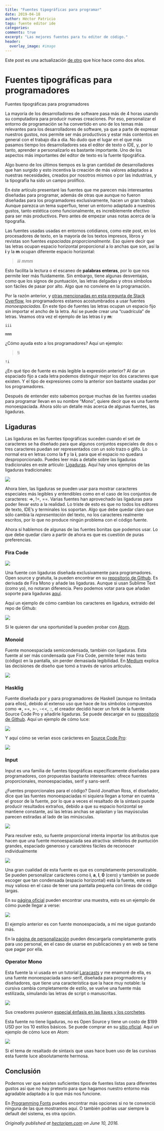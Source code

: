 ```yaml
---
title: "Fuentes tipográficas para programar"
date: 2019-04-18
author: Héctor Patricio
tags: fuente editor ide
categories: 
comments: true
excerpt: "Las mejores fuentes para tu editor de código."
header:
  overlay_image: #image
---
```


Este post es una actualización [de otro](https://medium.com/@HectorIP/fuentes-tipogr%C3%A1ficas-para-programadores-7d93c55f1223) que hice hace como dos años.


# Fuentes tipográficas para programadores

Fuentes tipográficas para programadores

La mayoría de los desarrolladores de software pasa más de 4 horas usando su computadora para producir nuevas creaciones. Por eso, personalizar el entorno de programación se ha convertido en uno de los temas más relevantes para los desarrolladores de software, ya que a parte de expresar nuestros gustos, nos permite ser más productivos y estar más contentos en general con el trabajo día a día. No dudo que el lugar en el que más pasamos tiempo los desarrolladores sea el editor de texto o IDE, y, por lo tanto, aprender a personalizarlo es bastante importante. Uno de los aspectos más importantes del editor de texto es la fuente tipográfica.

Algo bueno de los últimos tiempos es la gran cantidad de desarrolladores que han surgido y esto incentiva la creación de más valores adaptados a nuestras necesidades, creados por nosotros mismos o por las industrias, y la tipografía ha sido un campo prolífico.

En éste artículo presentaré las fuentes que me parecen más interesantes diseñadas para programar, además de otras que aunque no fueron diseñadas para los programadores exclusivamente, hacen un gran trabajo. Aunque parezca un tema superfluo, tener un entorno adaptado a nuestros gustos, tanto estética como funcionalmente, es increíblemente efectivo para ser más productivos. Pero antes de empezar unas notas acerca de la tipografía.

Las fuentes usadas usadas en entornos cotidianos, como este post, en los procesadores de texto, en la mayoría de los textos impresos, libros y revistas son fuentes *espaciadas proporcionalmente*. Eso quiere decir que las letras ocupan espacio horizontal proporcional a lo anchas que son, así la **i** y la **m** ocupan diferente espacio horizontal:
> *iii*
> *mmm*

Esto facilita la lectura o el escaneo de **palabras enteras**, por lo que nos permite leer más fluidamente. Sin embargo, tiene algunas desventajas, como que los signos de puntuación, las letras delgadas y otros símbolos son fáciles de pasar por alto. Algo que no conviene en la programación.

Por la razón anterior, y [otras mencionadas en esta pregunta de Stack Overflow](http://stackoverflow.com/questions/218623/why-use-monospace-fonts-in-your-ide), los programadores estamos acostumbrados a usar fuentes *monoespaciadas*. En este tipo de fuentes las letras ocupan un espacio fijo sin importar el ancho de la letra. Así se puede crear una “cuadrícula” de letras. Veamos otra vez el ejemplo de las letras **i** y **m**:

    iii

    mmm

¿Cómo ayuda esto a los programadores? Aquí un ejemplo:
> !i

    !i

¿En qué tipo de fuente es más legible la expresión anterior? Al dar un espaciado fijo a cada letra podemos distinguir mejor los dos caracteres que existen. Y el tipo de expresiones como la anterior son bastante usadas por los programadores.

Después de entender esto sabemos porque muchas de las fuentes usadas para programar llevan en su nombre “Mono”, quiere decir que es una fuente monoespaciada. Ahora sólo un detalle más acerca de algunas fuentes, las ligaduras.

## Ligaduras

Las ligaduras en las fuentes tipográficas suceden cuando el set de caracteres se ha diseñado para que algunos conjuntos especiales de dos o tres caracteres puedan ser representados con un solo trazo o glifo. Lo normal era en letras como la **f** y la **i**, para que el espacio no quedara desproporcionado. Puedes leer más a detalle sobre las ligaduras tradicionales en este artículo: [Ligaduras](http://www.tiposconcaracter.es/ligaduras/). Aquí hay unos ejemplos de las ligaduras tradicionales:

![](https://cdn-images-1.medium.com/max/2000/0*kZ5QtY4t8GMhrtLl.jpg)

Ahora bien, las ligaduras se pueden usar para mostrar caracteres especiales más legibles y entendibles como en el caso de los conjuntos de caracteres: =>, !=, ==. Varias fuentes han aprovechado las ligaduras para poder llevar esto a la realidad. Lo triste de esto es que no todos los editores de texto, IDE’s y terminales los soportan. Algo que debe quedar claro que sólo cambia la *representación* del texto, no los caracteres realmente escritos, por lo que no produce ningún problema con el código fuente.

Ahora sí hablemos de algunas de las fuentes bonitas que podemos usar. Lo que debe quedar claro a partir de ahora es que es cuestión de puras preferencias.

### Fira Code

![](https://cdn-images-1.medium.com/max/2000/0*_wmY1HhArgNtf--1.jpg)

Una fuente con ligaduras diseñada exclusivamente para programadores. Open source y gratuita, la pueden encontrar en su [repositorio de Github](https://github.com/tonsky/FiraCode). Es derivada de Fira Mono y añade las ligaduras. Aunque si usan Sublime Text (como yo), no notaran diferencia. Pero podemos votar para que añadan soporte para ligaduras [aquí](http://sublimetext.userecho.com/topics/4719-does-sublimetext-support-programming-ligatures-fontlike-fira-code/).

Aquí un ejemplo de cómo cambian los caracteres en ligadura, extraído del repo de Github:

![](https://cdn-images-1.medium.com/max/2160/0*8Ud6Ss4VPLcR2nKi.png)

Si le quieren dar una oportunidad la pueden probar con [Atom](https://atom.io/).

### Monoid

Fuente monoespaciada semicondensada, también con ligaduras. Esta fuente al ser más condensada que Fira Code, permite tener más texto (código) en la pantalla, sin perder demasiada legibilidad. En [Medium](https://medium.com/larsenwork-andreas-larsen/designing-a-coding-font-b10cabd594fc#.chvb73c3c) explica las decisiones de diseño que tomó a través de varios artículos.

![](https://cdn-images-1.medium.com/max/2000/0*judcRlccKzjXz-8F.png)

### Hasklig

Fuente diseñada por y para programadores de Haskell (aunque no limitada para ellos), debido al extenso uso que hace de los símbolos compuestos como =>, ==, >-, -<<, ::, el creador decidió hacer un fork de la fuente Source Code Pro y añadirle ligaduras. Se puede descargar en su [repositorio de Github](https://github.com/i-tu/Hasklig). 
 Aquí un ejemplo de cómo luce:

![](https://cdn-images-1.medium.com/max/2000/0*J4JomQCofwrPbqAV.png)

Y aquí cómo se verían esos carácteres en [Source Code Pro](https://github.com/adobe-fonts/source-code-pro):

![](https://cdn-images-1.medium.com/max/2000/0*OOk-BjFh8OLHN19E.png)

### Input

Input es una familia de fuentes tipográficas específicamente diseñadas para programadores, con propuestas bastante interesantes: ofrece fuentes proporcionales, monoespaciadas, serif y sans-serif.

¿Fuentes proporcionales para el código? David Jonathan Ross, el diseñador, dice que las fuentes monoespaciadas ni siquiera llegan a tomar en cuenta el grosor de la fuente, por lo que a veces el resaltado de la sintaxis puede producir resultados extraños, debido a que su espacio horizontal se mantiene constante, así las letras anchas se aplastan y las mayúsculas parecen estiradas al lado de las minúsculas.

![](https://cdn-images-1.medium.com/max/2000/0*aRObIWuheijDt52-.png)

Para resolver esto, su fuente proporcional intenta importar los atributos que hacen que una fuente monoespaciada sea atractiva: símbolos de puntución grandes, espaciado generoso y caractéres fáciles de reconocer individualmente

![](https://cdn-images-1.medium.com/max/2000/0*DRcoyMX3o-_lh5RH.png)

Una gran cualidad de esta fuente es que es completamente personalizable. Se pueden personalizar carácteres como **i**, **a**, **l**, **0** (cero) y también se puede escoger que tan condensada (espacio horizontal) está la fuente, este es muy valioso en el caso de tener una pantalla pequeña con líneas de código largas.

En su [página oficial](http://input.fontbureau.com) pueden encontrar una muestra, esto es un ejemplo de cómo puede llegar a verse:

![](https://cdn-images-1.medium.com/max/2000/0*iuA1UTTDs1xqUjBY.png)

El ejemplo anterior es con fuente monoespaciada, a mí me sigue gustando más.

En la [página de personalización](http://input.fontbureau.com/download/?customize) pueden descargarla completamente gratis para uso personal, en el caso de usarse en publicaciones y en web se tiene que pagar por ella.

### Operator Mono

Esta fuente la vi usada en un tutorial [Laracasts](http://laracasts.com) y me enamoré de ella, es una fuente monoespaciada sans-serif, diseñada para progrmadores y diseñadores, que tiene una característica que la hace muy notable: la cursiva cambia completamente de estilo, se vuelve una fuente más estilizada, simulando las letras de script o manuscritas.

![](https://cdn-images-1.medium.com/max/2046/0*Jf0p8R5uMnhStfHR.png)

Sus creadores pusieron [especial énfasis en las llaves y los corchetes](http://www.typography.com/blog/tag/Monospace).

Esta fuente no tiene ligaduras, no es Open Source y tiene un costo de $199 USD por los 10 estilos básicos. Se puede comprar en su [sitio oficial](http://www.typography.com/fonts/operator/overview/). Aquí un ejemplo de cómo luce en Atom:

![](https://cdn-images-1.medium.com/max/2000/0*mClbMI4fabyYpVHe.png)

Si el tema de resaltado de sintaxis que usas hace buen uso de las cursivas esta fuente luce absolutamente hermosa.

## Conclusión

Podemos ver que existen suficientes tipos de fuentes listas para diferentes gustos así que no hay pretexto para que hagamos nuestro entorno más agradable adaptado a lo que más nos funcione.

En [Programming Fonts](http://programmingfonts.org/) puedes encontrar más opciones si no te convenció ninguna de las que mostramos aquí. O también podrías usar siempre la default del sistema, es otra opción.

*Originally published at [hectoripm.com](http://hectoripm.com/fuentes-para-programadores/) on June 10, 2016.*
